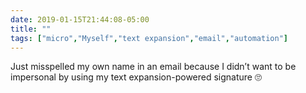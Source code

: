 ```yaml
---
date: 2019-01-15T21:44:08-05:00
title: ""
tags: ["micro","Myself","text expansion","email","automation"]
---
```

Just misspelled my own name in an email because I didn’t want to be impersonal by using my text expansion-powered signature 🙄
